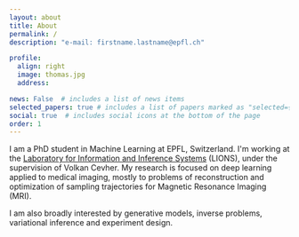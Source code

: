 ```yaml
---
layout: about
title: About 
permalink: /
description: "e-mail: firstname.lastname@epfl.ch" 

profile:
  align: right
  image: thomas.jpg
  address: 

news: False  # includes a list of news items
selected_papers: true # includes a list of papers marked as "selected={true}"
social: true  # includes social icons at the bottom of the page
order: 1
---
```


I am a PhD student in Machine Learning at EPFL, Switzerland. I'm working at the [Laboratory for Information and Inference Systems](https://www.epfl.ch/labs/lions/) (LIONS), under the supervision of Volkan Cevher. My research is focused on deep learning applied to medical imaging, mostly to problems of reconstruction and optimization of sampling trajectories for Magnetic Resonance Imaging (MRI). 

I am also broadly interested by generative models, inverse problems, variational inference and experiment design. 

